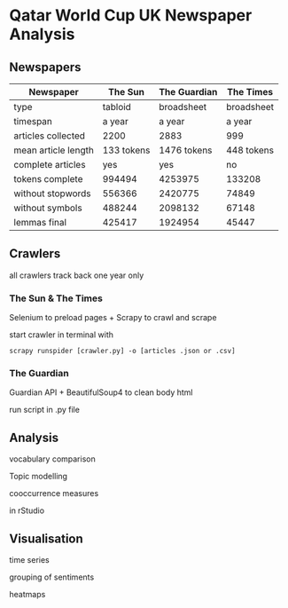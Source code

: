 # Qatar World Cup UK Newspaper Analysis

## Newspapers

Newspaper | The Sun | The Guardian | The Times
--- | --- | --- | --- 
type | tabloid | broadsheet | broadsheet
timespan | a year | a year | a year 
articles collected | 2200 | 2883 | 999
mean article length | 133 tokens | 1476 tokens | 448 tokens 
complete articles | yes | yes | no
tokens complete | 994494 | 4253975 | 133208
without stopwords | 556366 | 2420775 | 74849
without symbols | 488244 | 2098132 | 67148
lemmas final | 425417 | 1924954 | 45447
## Crawlers

all crawlers track back one year only

### The Sun & The Times

Selenium to preload pages + Scrapy to crawl and scrape

start crawler in terminal with 

````
scrapy runspider [crawler.py] -o [articles .json or .csv]
````

### The Guardian

Guardian API + BeautifulSoup4 to clean body html

run script in .py file

## Analysis

vocabulary comparison

Topic modelling

cooccurrence measures

in rStudio

## Visualisation

time series

grouping of sentiments 

heatmaps 





